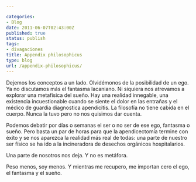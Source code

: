 ```yaml
---

categories:
- Blog
date: 2011-06-07T02:43:00Z
published: true
status: publish
tags:
- divagaciones
title: Appendix philosophicus
type: blog
url: /appendix-philosophicus/
---
```


Dejemos los conceptos a un lado. Olvidémonos de la posibilidad de un ego. Ya no discutamos más el fantasma lacaniano. Ni siquiera nos atrevamos a explorar una metafísica del sueño. Hay una realidad innegable, una existencia incuestionable cuando se siente el dolor en las entrañas y el médico de guardia diagnostica apendicitis. La filosofía no tiene cabida en el cuerpo. Nunca la tuvo pero no nos quisimos dar cuenta.

Podemos debatir por días o semanas el ser o no ser de ese ego, fantasma o sueño. Pero basta un par de horas para que la apendicectomía termine con éxito y se nos aparezca la realidad más real de todas: una parte de nuestro ser físico se ha ido a la incineradora de desechos orgánicos hospitalarios.

Una parte de nosotros nos deja. Y no es metáfora.

Peso menos, soy menos. Y mientras me recupero, me importan cero el ego, el fantasma y el sueño.
